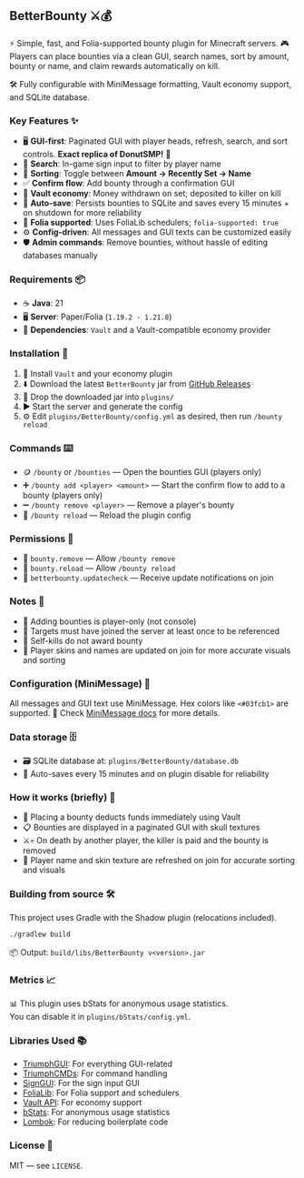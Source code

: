 ## BetterBounty ⚔️💰

⚡ Simple, fast, and Folia-supported bounty plugin for Minecraft servers. 🎮 Players can place bounties via a clean GUI,
search names, sort by amount, bounty or name, and claim rewards automatically on kill.

🛠️ Fully configurable with MiniMessage formatting, Vault economy support, and SQLite database.

### Key Features ✨

- 🖥️ **GUI-first**: Paginated GUI with player heads, refresh, search, and sort controls. **Exact replica of DonutSMP!**
  🍩
- 🔎 **Search**: In-game sign input to filter by player name
- 🔀 **Sorting**: Toggle between **Amount → Recently Set → Name**
- ✅ **Confirm flow**: Add bounty through a confirmation GUI
- 🏦 **Vault economy**: Money withdrawn on set; deposited to killer on kill
- 💾 **Auto-save**: Persists bounties to SQLite and saves every 15 minutes + on shutdown for more reliability
- 🍃 **Folia supported**: Uses FoliaLib schedulers; `folia-supported: true`
- ⚙️ **Config-driven**: All messages and GUI texts can be customized easily
- 🛡️ **Admin commands**: Remove bounties, without hassle of editing databases manually

### Requirements 📦

- ☕ **Java**: 21
- 🖥️ **Server**: Paper/Folia (`1.19.2 - 1.21.8`)
- 🔌 **Dependencies**: `Vault` and a Vault-compatible economy provider

### Installation 🚀

1. 🔌 Install `Vault` and your economy plugin
2. ⬇️ Download the latest `BetterBounty` jar
   from [GitHub Releases](https://github.com/VireonStudios/BetterBounty/releases/latest)
3. 📁 Drop the downloaded jar into `plugins/`
4. ▶️ Start the server and generate the config
5. ⚙️ Edit `plugins/BetterBounty/config.yml` as desired, then run `/bounty reload`

### Commands ⌨️

- 🪙 `/bounty` or `/bounties` — Open the bounties GUI (players only)
- ➕ `/bounty add <player> <amount>` — Start the confirm flow to add to a bounty (players only)
- ➖ `/bounty remove <player>` — Remove a player's bounty
- 🔄 `/bounty reload` — Reload the plugin config

### Permissions 🔐

- 🔑 `bounty.remove` — Allow `/bounty remove`
- 🔑 `bounty.reload` — Allow `/bounty reload`
- 🔑 `betterbounty.updatecheck` — Receive update notifications on join

### Notes 📝

- 👤 Adding bounties is player-only (not console)
- 🧭 Targets must have joined the server at least once to be referenced
- 🚫 Self-kills do not award bounty
- 🎨 Player skins and names are updated on join for more accurate visuals and sorting

### Configuration (MiniMessage) 🎨

All messages and GUI text use MiniMessage. Hex colors like `<#03fcb1>` are supported.
📖 Check [MiniMessage docs](https://docs.advntr.dev/minimessage/format.html) for more details.

### Data storage 🗄️

- 🗃️ SQLite database at: `plugins/BetterBounty/database.db`
- 💾 Auto-saves every 15 minutes and on plugin disable for reliability

### How it works (briefly) 🧠

- 💸 Placing a bounty deducts funds immediately using Vault
- 📋 Bounties are displayed in a paginated GUI with skull textures
- ⚔️💀 On death by another player, the killer is paid and the bounty is removed
- 🔄 Player name and skin texture are refreshed on join for accurate sorting and visuals

### Building from source 🛠️

This project uses Gradle with the Shadow plugin (relocations included).

```bash
./gradlew build
```

📦 Output: `build/libs/BetterBounty v<version>.jar`

### Metrics 📈

📊 This plugin uses bStats for anonymous usage statistics.\
You can disable it in `plugins/bStats/config.yml`.

### Libraries Used 📚

- [TriumphGUI](https://github.com/triumphteam/triumph-gui/): For everything GUI-related
- [TriumphCMDs](https://github.com/triumphteam/triumph-cmds): For command handling
- [SignGUI](https://github.com/Rapha149/SignGUI): For the sign input GUI
- [FoliaLib](https://github.com/TechnicallyCoded/FoliaLib): For Folia support and schedulers
- [Vault API](https://github.com/MilkBowl/VaultAPI): For economy support
- [bStats](https://bstats.org/): For anonymous usage statistics
- [Lombok](https://projectlombok.org/): For reducing boilerplate code

### License 📄

MIT — see `LICENSE`.
